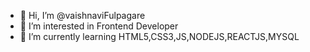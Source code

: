 - 👋 Hi, I’m @vaishnaviFulpagare
- 👀 I’m interested in Frontend Developer
- 🌱 I’m currently learning HTML5,CSS3,JS,NODEJS,REACTJS,MYSQL




